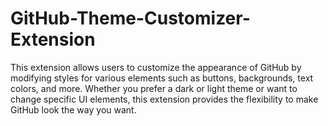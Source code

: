 # GitHub-Theme-Customizer-Extension
This extension allows users to customize the appearance of GitHub by modifying styles for various elements such as buttons, backgrounds, text colors, and more. Whether you prefer a dark or light theme or want to change specific UI elements, this extension provides the flexibility to make GitHub look the way you want.
